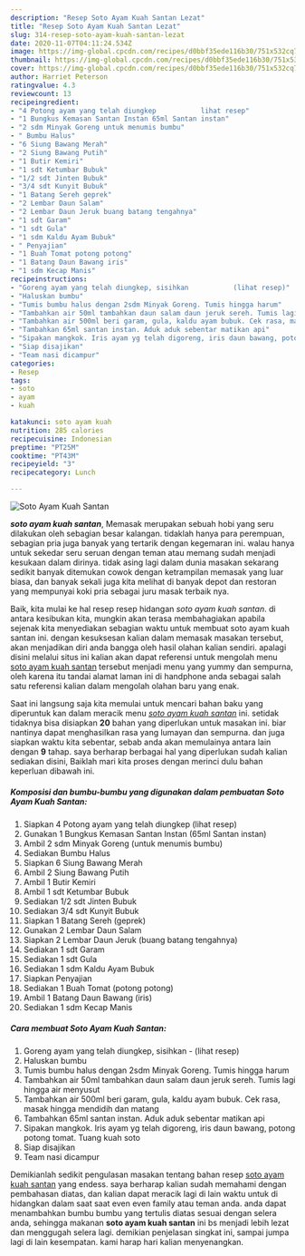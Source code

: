 ```yaml
---
description: "Resep Soto Ayam Kuah Santan Lezat"
title: "Resep Soto Ayam Kuah Santan Lezat"
slug: 314-resep-soto-ayam-kuah-santan-lezat
date: 2020-11-07T04:11:24.534Z
image: https://img-global.cpcdn.com/recipes/d0bbf35ede116b30/751x532cq70/soto-ayam-kuah-santan-foto-resep-utama.jpg
thumbnail: https://img-global.cpcdn.com/recipes/d0bbf35ede116b30/751x532cq70/soto-ayam-kuah-santan-foto-resep-utama.jpg
cover: https://img-global.cpcdn.com/recipes/d0bbf35ede116b30/751x532cq70/soto-ayam-kuah-santan-foto-resep-utama.jpg
author: Harriet Peterson
ratingvalue: 4.3
reviewcount: 13
recipeingredient:
- "4 Potong ayam yang telah diungkep           lihat resep"
- "1 Bungkus Kemasan Santan Instan 65ml Santan instan"
- "2 sdm Minyak Goreng untuk menumis bumbu"
- " Bumbu Halus"
- "6 Siung Bawang Merah"
- "2 Siung Bawang Putih"
- "1 Butir Kemiri"
- "1 sdt Ketumbar Bubuk"
- "1/2 sdt Jinten Bubuk"
- "3/4 sdt Kunyit Bubuk"
- "1 Batang Sereh geprek"
- "2 Lembar Daun Salam"
- "2 Lembar Daun Jeruk buang batang tengahnya"
- "1 sdt Garam"
- "1 sdt Gula"
- "1 sdm Kaldu Ayam Bubuk"
- " Penyajian"
- "1 Buah Tomat potong potong"
- "1 Batang Daun Bawang iris"
- "1 sdm Kecap Manis"
recipeinstructions:
- "Goreng ayam yang telah diungkep, sisihkan           (lihat resep)"
- "Haluskan bumbu"
- "Tumis bumbu halus dengan 2sdm Minyak Goreng. Tumis hingga harum"
- "Tambahkan air 50ml tambahkan daun salam daun jeruk sereh. Tumis lagi hingga air menyusut"
- "Tambahkan air 500ml beri garam, gula, kaldu ayam bubuk. Cek rasa, masak hingga mendidih dan matang"
- "Tambahkan 65ml santan instan. Aduk aduk sebentar matikan api"
- "Sipakan mangkok. Iris ayam yg telah digoreng, iris daun bawang, potong potong tomat. Tuang kuah soto"
- "Siap disajikan"
- "Team nasi dicampur"
categories:
- Resep
tags:
- soto
- ayam
- kuah

katakunci: soto ayam kuah 
nutrition: 285 calories
recipecuisine: Indonesian
preptime: "PT25M"
cooktime: "PT43M"
recipeyield: "3"
recipecategory: Lunch

---
```



![Soto Ayam Kuah Santan](https://img-global.cpcdn.com/recipes/d0bbf35ede116b30/751x532cq70/soto-ayam-kuah-santan-foto-resep-utama.jpg)

<b><i>soto ayam kuah santan</i></b>, Memasak merupakan sebuah hobi yang seru dilakukan oleh sebagian besar kalangan. tidaklah hanya para perempuan, sebagian pria juga banyak yang tertarik dengan kegemaran ini. walau hanya untuk sekedar seru seruan dengan teman atau memang sudah menjadi kesukaan dalam dirinya. tidak asing lagi dalam dunia masakan sekarang sedikit banyak ditemukan cowok dengan ketrampilan memasak yang luar biasa, dan banyak sekali juga kita melihat di banyak depot dan restoran yang mempunyai koki pria sebagai juru masak terbaik nya.

Baik, kita mulai ke hal resep resep hidangan <i>soto ayam kuah santan</i>. di antara kesibukan kita, mungkin akan terasa membahagiakan apabila sejenak kita menyediakan sebagian waktu untuk membuat soto ayam kuah santan ini. dengan kesuksesan kalian dalam memasak masakan tersebut, akan menjadikan diri anda bangga oleh hasil olahan kalian sendiri. apalagi disini melalui situs ini kalian akan dapat referensi untuk mengolah menu <u>soto ayam kuah santan</u> tersebut menjadi menu yang yummy dan sempurna, oleh karena itu tandai alamat laman ini di handphone anda sebagai salah satu referensi kalian dalam mengolah olahan baru yang enak.




Saat ini langsung saja kita memulai untuk mencari bahan baku yang diperuntuk kan dalam meracik menu <u><i>soto ayam kuah santan</i></u> ini. setidak tidaknya bisa disiapkan <b>20</b> bahan yang diperlukan untuk masakan ini. biar nantinya dapat menghasilkan rasa yang lumayan dan sempurna. dan juga siapkan waktu kita sebentar, sebab anda akan memulainya antara lain dengan <b>9</b> tahap. saya berharap berbagai hal yang diperlukan sudah kalian sediakan disini, Baiklah mari kita proses dengan merinci dulu bahan keperluan dibawah ini.

<!--inarticleads1-->

##### Komposisi dan bumbu-bumbu yang digunakan dalam pembuatan Soto Ayam Kuah Santan:

1. Siapkan 4 Potong ayam yang telah diungkep           (lihat resep)
1. Gunakan 1 Bungkus Kemasan Santan Instan (65ml Santan instan)
1. Ambil 2 sdm Minyak Goreng (untuk menumis bumbu)
1. Sediakan  Bumbu Halus
1. Siapkan 6 Siung Bawang Merah
1. Ambil 2 Siung Bawang Putih
1. Ambil 1 Butir Kemiri
1. Ambil 1 sdt Ketumbar Bubuk
1. Sediakan 1/2 sdt Jinten Bubuk
1. Sediakan 3/4 sdt Kunyit Bubuk
1. Siapkan 1 Batang Sereh (geprek)
1. Gunakan 2 Lembar Daun Salam
1. Siapkan 2 Lembar Daun Jeruk (buang batang tengahnya)
1. Sediakan 1 sdt Garam
1. Sediakan 1 sdt Gula
1. Sediakan 1 sdm Kaldu Ayam Bubuk
1. Siapkan  Penyajian
1. Sediakan 1 Buah Tomat (potong potong)
1. Ambil 1 Batang Daun Bawang (iris)
1. Sediakan 1 sdm Kecap Manis




<!--inarticleads2-->

##### Cara membuat Soto Ayam Kuah Santan:

1. Goreng ayam yang telah diungkep, sisihkan -           (lihat resep)
1. Haluskan bumbu
1. Tumis bumbu halus dengan 2sdm Minyak Goreng. Tumis hingga harum
1. Tambahkan air 50ml tambahkan daun salam daun jeruk sereh. Tumis lagi hingga air menyusut
1. Tambahkan air 500ml beri garam, gula, kaldu ayam bubuk. Cek rasa, masak hingga mendidih dan matang
1. Tambahkan 65ml santan instan. Aduk aduk sebentar matikan api
1. Sipakan mangkok. Iris ayam yg telah digoreng, iris daun bawang, potong potong tomat. Tuang kuah soto
1. Siap disajikan
1. Team nasi dicampur




Demikianlah sedikit pengulasan masakan tentang bahan resep <u>soto ayam kuah santan</u> yang endess. saya berharap kalian sudah memahami dengan pembahasan diatas, dan kalian dapat meracik lagi di lain waktu untuk di hidangkan dalam saat saat even even family atau teman anda. anda dapat menambahkan bumbu bumbu yang tertulis diatas sesuai dengan selera anda, sehingga makanan <b>soto ayam kuah santan</b> ini bs menjadi lebih lezat dan menggugah selera lagi. demikian penjelasan singkat ini, sampai jumpa lagi di lain kesempatan. kami harap hari kalian menyenangkan.
